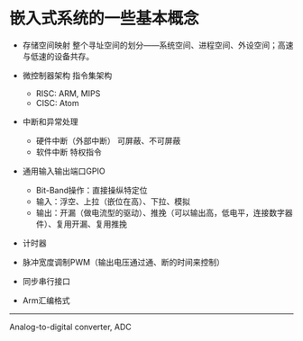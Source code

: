 # 嵌入式系统的一些基本概念

- 存储空间映射 整个寻址空间的划分——系统空间、进程空间、外设空间；高速与低速的设备共存。
- 微控制器架构 指令集架构
  - RISC: ARM, MIPS
  - CISC: Atom
- 中断和异常处理
  - 硬件中断（外部中断） 可屏蔽、不可屏蔽
  - 软件中断 特权指令

- 通用输入输出端口GPIO
  - Bit-Band操作：直接操纵特定位
  - 输入：浮空、上拉（嵌位在高）、下拉、模拟
  - 输出：开漏（做电流型的驱动）、推挽（可以输出高，低电平，连接数字器件）、复用开漏、复用推挽
- 计时器
- 脉冲宽度调制PWM（输出电压通过通、断的时间来控制）
- 同步串行接口

- Arm汇编格式

---

Analog-to-digital converter, ADC
